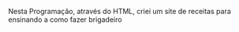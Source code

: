 Nesta Programação, através do HTML, criei um site de receitas para ensinando a como fazer brigadeiro
